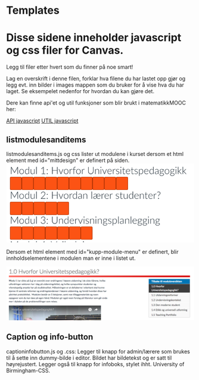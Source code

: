 # Templates
# Disse sidene inneholder javascript og css filer for Canvas.

Legg til filer etter hvert som du finner på noe smart!

Lag en overskrift i denne filen, forklar hva filene du har lastet opp gjør og legg evt. inn bilder i images mappen som du bruker for å vise hva du har laget. Se eksempelet nedenfor for hvordan du kan gjøre det.

Dere kan finne api'et og util funksjoner som blir brukt i matematikkMOOC her:

[API javascript](https://github.com/matematikk-mooc/frontend/blob/master/src/js/api/api.js)
[UTIL javascript](https://github.com/matematikk-mooc/frontend/blob/master/src/js/modules/util.js)

## listmodulesanditems
listmodulesanditems.js og css lister ut modulene i kurset dersom et html element med id="mittdesign" er definert på siden.
![alt text](https://github.com/Canvas-JS-CSS-Workshop/Templates/blob/master/images/modulliste.png)


Dersom et html element med id="kupp-module-menu" er definert, blir innholdselementene i modulen man er inne i listet ut. 

![alt text](https://github.com/Canvas-JS-CSS-Workshop/Templates/blob/master/images/kuppmodulmeny.png)

## Caption og info-button
captioninfobutton.js og .css: Legger til knapp for admin/lærere som brukes til å sette inn dummy-bilde i editor. Bildet har bildetekst og er satt til høyrejustert. Legger også til knapp for infoboks, stylet ihht. University of Birmingham-CSS.
